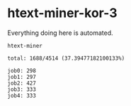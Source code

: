 # htext-miner-kor-3

Everything doing here is automated.

```
htext-miner

total: 1688/4514 (37.39477182100133%)

job0: 298
job1: 297
job2: 427
job3: 333
job4: 333
```
